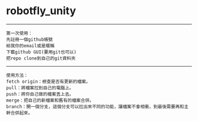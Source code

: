 # robotfly_unity
----
	第一次使用：
	先註冊一個github帳號
	給我你的email或是暱稱
	下載github GUI(要用git也可以)
	把repo clone到自己的git資料夾
	
-----
	使用方法：
	fetch origin：檢查是否有更新的檔案。
	pull：將檔案拉到自己的電腦上。
	push：將你自己做的檔案丟上去。
	merge：把自己的新檔案和舊有的檔案合併。
	branch：開一個分支，這個分支可以拉出來不同的功能，讓檔案不會相衝，到最後需要再和主幹合併起來。
